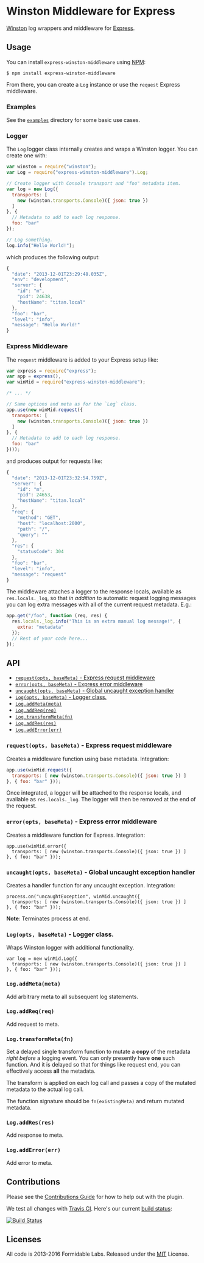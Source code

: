 Winston Middleware for Express
==============================

[Winston][winston] log wrappers and middleware for [Express][express].

## Usage

You can install `express-winston-middleware` using [NPM][npm]:

```
$ npm install express-winston-middleware
```

From there, you can create a `Log` instance or use the `request` Express
middleware.

### Examples

See the [`examples`](./examples) directory for some basic use cases.

### Logger

The `Log` logger class internally creates and wraps a Winston logger. You
can create one with:

```js
var winston = require("winston");
var Log = require("express-winston-middleware").Log;

// Create logger with Console transport and "foo" metadata item.
var log = new Log({
  transports: [
    new (winston.transports.Console)({ json: true })
  ]
}, {
  // Metadata to add to each log response.
  foo: "bar"
});

// Log something.
log.info("Hello World!");
```

which produces the following output:

```js
{
  "date": "2013-12-01T23:29:48.035Z",
  "env": "development",
  "server": {
    "id": "m",
    "pid": 24638,
    "hostName": "titan.local"
  },
  "foo": "bar",
  "level": "info",
  "message": "Hello World!"
}
```

### Express Middleware

The `request` middleware is added to your Express setup like:

```js
var express = require("express");
var app = express(),
var winMid = require("express-winston-middleware");

/* ... */

// Same options and meta as for the `Log` class.
app.use(new winMid.request({
  transports: [
    new (winston.transports.Console)({ json: true })
  ]
}, {
  // Metadata to add to each log response.
  foo: "bar"
})));

```

and produces output for requests like:

```js
{
  "date": "2013-12-01T23:32:54.759Z",
  "server": {
    "id": "m",
    "pid": 24653,
    "hostName": "titan.local"
  },
  "req": {
    "method": "GET",
    "host": "localhost:2000",
    "path": "/",
    "query": ""
  },
  "res": {
    "statusCode": 304
  },
  "foo": "bar",
  "level": "info",
  "message": "request"
}
```

The middleware attaches a logger to the response locals,
available as `res.locals._log`, so that *in addition* to automatic
request logging messages you can log extra messages with all of the
current request metadata. E.g.:

```js
app.get("/foo", function (req, res) {
  res.locals._log.info("This is an extra manual log message!", {
    extra: "metadata"
  });
  // Rest of your code here...
});
```

## API

* [`request(opts, baseMeta)` - Express request middleware](#-request-opts-basemeta-express-request-middleware)
* [`error(opts, baseMeta)` - Express error middleware](#-error-opts-basemeta-express-error-middleware)
* [`uncaught(opts, baseMeta)` - Global uncaught exception handler](#-uncaught-opts-basemeta-global-uncaught-exception-handler)
* [`Log(opts, baseMeta)` - Logger class.](#-log-opts-basemeta-logger-class-)
* [`Log.addMeta(meta)`](#-log-addmeta-meta-)
* [`Log.addReq(req)`](#-log-addreq-req-)
* [`Log.transformMeta(fn)`](#-log-transformmeta-fn-)
* [`Log.addRes(res)`](#-log-addres-res-)
* [`Log.addError(err)`](#-log-adderror-err-)

### `request(opts, baseMeta)` - Express request middleware

Creates a middleware function using base metadata. Integration:

```js
app.use(winMid.request({
  transports: [ new (winston.transports.Console)({ json: true }) ]
}, { foo: "bar" }));
```

Once integrated, a logger will be attached to the response locals,
and available as `res.locals._log`. The logger will then be removed at
the end of the request.

### `error(opts, baseMeta)` - Express error middleware

Creates a middleware function for Express. Integration:

```
app.use(winMid.error({
  transports: [ new (winston.transports.Console)({ json: true }) ]
}, { foo: "bar" }));
```

### `uncaught(opts, baseMeta)` - Global uncaught exception handler

Creates a handler function for any uncaught exception. Integration:

```
process.on("uncaughtException", winMid.uncaught({
  transports: [ new (winston.transports.Console)({ json: true }) ]
}, { foo: "bar" }));
```

**Note**: Terminates process at end.

### `Log(opts, baseMeta)` - Logger class.

Wraps Winston logger with additional functionality.

```
var log = new winMid.Log({
  transports: [ new (winston.transports.Console)({ json: true }) ]
}, { foo: "bar" }));
```

### `Log.addMeta(meta)`

Add arbitrary meta to all subsequent log statements.

### `Log.addReq(req)`

Add request to meta.

### `Log.transformMeta(fn)`

Set a delayed single transform function to mutate a **copy** of the metadata
_right before_ a logging event. You can only presently have **one** such
function. And it is delayed so that for things like request end, you can
effectively access **all** the metadata.

The transform is applied on each log call and passes a copy of the mutated
metadata to the actual log call.

The function signature should be `fn(existingMeta)` and return mutated
metadata.

### `Log.addRes(res)`

Add response to meta.

### `Log.addError(err)`

Add error to meta.

## Contributions

Please see the [Contributions Guide](./CONTRIBUTING.md) for how to help out
with the plugin.

We test all changes with [Travis CI][trav]. Here's our current
[build status][trav_site]:

[![Build Status][trav_img]][trav_site]

[trav]: https://travis-ci.org/
[trav_img]: https://api.travis-ci.org/FormidableLabs/express-winston-middleware.png
[trav_site]: https://travis-ci.org/FormidableLabs/express-winston-middleware

## Licenses
All code is 2013-2016 Formidable Labs.
Released under the [MIT](./LICENSE.txt) License.

[winston]: https://github.com/flatiron/winston
[express]: http://expressjs.com/
[npm]: https://npmjs.org/package/express-winston-middleware
